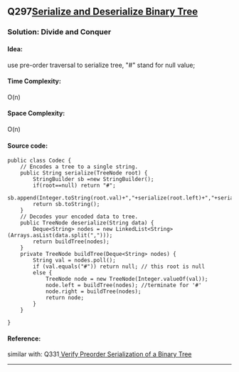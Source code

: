 ## Q297[Serialize and Deserialize Binary Tree](https://leetcode.com/problems/verify-preorder-serialization-of-a-binary-tree/) 

### Solution: Divide and Conquer
#### Idea: 
use pre-order traversal to serialize tree, "#" stand for null value;
#### Time Complexity:
O(n)
#### Space Complexity:
O(n)
#### Source code:
```
public class Codec {
    // Encodes a tree to a single string.
    public String serialize(TreeNode root) {
        StringBuilder sb =new StringBuilder();
        if(root==null) return "#";
        sb.append(Integer.toString(root.val)+","+serialize(root.left)+","+serialize(root.right));
        return sb.toString();
    }
    // Decodes your encoded data to tree.
    public TreeNode deserialize(String data) {
        Deque<String> nodes = new LinkedList<String>(Arrays.asList(data.split(",")));
        return buildTree(nodes);
    }
    private TreeNode buildTree(Deque<String> nodes) {
        String val = nodes.poll();
        if (val.equals("#")) return null; // this root is null
        else {
            TreeNode node = new TreeNode(Integer.valueOf(val));
            node.left = buildTree(nodes); //terminate for '#'
            node.right = buildTree(nodes);
            return node;
        }
    }
    
}

```
#### Reference:
similar with: Q331[ Verify Preorder Serialization of a Binary Tree](https://leetcode.com/problems/verify-preorder-serialization-of-a-binary-tree/) 

---

